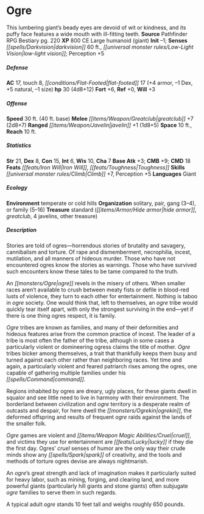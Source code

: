 ﻿---
cssclass: [monsters]
title1: Ogre
desc_short: This immense, muscular giant wears heavy scale mail and wields a club
  adorned with a giant claw.
title2: Mythic Ogre
CR: 4
MR: 1
sources:
- name: Mythic Adventures
  page: 212
  link: http://paizo.com/products/btpy8ywe?Pathfinder-Roleplaying-Game-Mythic-Adventures
XP: 1200
alignment: CE
size: Large
type: humanoid
subtypes:
- giant
- mythic
initiative:
  bonus: -1
senses:
  darkvision: 60
  low-light vision: true
AC:
  AC: 19
  touch: 8
  flat_footed: 19
  components:
    armor: 5
    dex: -1
    natural: 6
    size: -1
HP:
  HP: 50
  long: 5d8+28
saves:
  fort: 7
  ref: 0
  will: 3
defensive_abilities:
- iron resilience
DR:
- amount: 5
  weakness: epic
speeds:
  base: 30
  base_other: 40 ft. base
attacks:
  melee:
  - - text: mwk greatclub +9 (2d8+7)
      entries:
      - - damage: 2d8+7
      attack: mwk greatclub
      bonus:
      - 9
  ranged:
  - - text: javelin +1 (1d8+5)
      entries:
      - - damage: 1d8+5
      attack: javelin
      bonus:
      - 1
  special:
  - mythic power (1/day, surge +1d6)
  - rising fury
space: 10
reach: 10
ability_scores:
  STR: 21
  DEX: 8
  CON: 17
  INT: 6
  WIS: 10
  CHA: 7
BAB: 3
CMB: 9
CMD: 18
feats:
- is_mythic: true
  name: Iron Will
- name: Toughness
- name: Weapon Focus (greatclub)
skills:
  Climb: 7
  Perception: 6
languages:
- Giant
ecology:
  environment: temperate or cold hills
  organization: solitary, pair, gang (3-4), or family (5-16)
  treasure_type: standard
  treasure:
  - mwk scale mail
  - mwk greatclub
  - 4 javelins
  - other treasure
special_abilities:
  Iron Resilience (Ex): Once per round, a mythic ogre can ignore an attack that would
    reduce it to negative hit points or kill it. The ogre takes no damage from the
    attack. As an immediate action, a mythic ogre can expend one use of mythic power
    to use this ability to ignore all attacks from one creature for 1 round.
  Rising Fury (Ex): Each time a mythic ogre takes damage, it gains a +2 morale bonus
    on damage rolls until the end of its next turn. This bonus increases by +2 each
    time the ogre takes damage, up to a maximum of +10. At the end of the ogre's turn,
    this damage bonus resets to +0.
desc_long: A mythic ogre is an example of inbreeding going exactly right, the perfect
  combination of hardiness and fast maturity without any significant deformities that
  would hamper its ability to hunt. Able to evade death like a monstrous cockroach
  and prone to violent outbursts like a berserk child, a mythic ogre has all the qualities
  common ogres admire, and easily takes over the family unit by browbeating others
  into submission. Some even manage to dominate hill giant tribes with sheer numbers,
  making the next generation taller and stronger.

---

# Ogre
This lumbering giant’s beady eyes are devoid of wit or kindness, and its puffy face features a wide mouth with ill-fitting teeth.
**Source** Pathfinder RPG Bestiary pg. 220
**XP** 800
CE Large humanoid (giant)
**Init** –1; **Senses** _[[spells/Darkvision|darkvision]]_ 60 ft., _[[universal monster rules/Low-Light Vision|low-light vision]]_; Perception +5

##### Defense

**AC** 17, touch 8, _[[conditions/Flat-Footed|flat-footed]]_ 17 (+4 armor, –1 Dex, +5 natural, –1 size)
**hp** 30 (4d8+12)
**Fort** +6, **Ref** +0, **Will** +3

##### Offense
**Speed** 30 ft. (40 ft. base)
**Melee** _[[items/Weapon/Greatclub|greatclub]]_ +7 (2d8+7)
**Ranged** _[[items/Weapon/Javelin|javelin]]_ +1 (1d8+5)
**Space** 10 ft., **Reach** 10 ft.

##### Statistics
**Str** 21, **Dex** 8, **Con** 15, **Int** 6, **Wis** 10, **Cha** 7
**Base Atk** +3; **CMB** +9; **CMD** 18
**Feats** _[[feats/Iron Will|Iron Will]]_, _[[feats/Toughness|Toughness]]_
**Skills** _[[universal monster rules/Climb|Climb]]_ +7, Perception +5
**Languages** Giant

##### Ecology

**Environment** temperate or cold hills
**Organization** solitary, pair, gang (3–4), or family (5–16)
**Treasure** standard (_[[items/Armor/Hide armor|hide armor]]_, _greatclub_, 4 javelins, other treasure)

##### Description

Stories are told of ogres—horrendous stories of brutality and savagery, cannibalism and torture. Of rape and dismemberment, necrophilia, incest, mutilation, and all manners of hideous murder. Those who have not encountered ogres know the stories as warnings. Those who have survived such encounters know these tales to be tame compared to the truth.

An _[[monsters/Ogre|ogre]]_ revels in the misery of others. When smaller races aren’t available to crush between meaty fists or defile in blood-red lusts of violence, they turn to each other for entertainment. Nothing is taboo in _ogre_ society. One would think that, left to themselves, an _ogre_ tribe would quickly tear itself apart, with only the strongest surviving in the end—yet if there is one thing ogres respect, it is family.

_Ogre_ tribes are known as families, and many of their deformities and hideous features arise from the common practice of incest. The leader of a tribe is most often the father of the tribe, although in some cases a particularly violent or domineering ogress claims the title of mother. _Ogre_ tribes bicker among themselves, a trait that thankfully keeps them busy and turned against each other rather than neighboring races. Yet time and again, a particularly violent and feared patriarch rises among the ogres, one capable of gathering multiple families under his _[[spells/Command|command]]_.

Regions inhabited by ogres are dreary, ugly places, for these giants dwell in squalor and see little need to live in harmony with their environment. The borderland between civilization and _ogre_ territory is a desperate realm of outcasts and despair, for here dwell the _[[monsters/Ogrekin|ogrekin]]_, the deformed offspring and results of frequent _ogre_ raids against the lands of the smaller folk.

_Ogre_ games are violent and _[[items/Weapon Magic Abilities/Cruel|cruel]]_, and victims they use for entertainment are _[[feats/Lucky|lucky]]_ if they die the first day. Ogres’ _cruel_ senses of humor are the only way their crude minds show any _[[spells/Spark|spark]]_ of creativity, and the tools and methods of torture ogres devise are always nightmarish.

An _ogre_’s great strength and lack of imagination makes it particularly suited for heavy labor, such as mining, forging, and clearing land, and more powerful giants (particularly hill giants and stone giants) often subjugate _ogre_ families to serve them in such regards.

A typical adult _ogre_ stands 10 feet tall and weighs roughly 650 pounds.